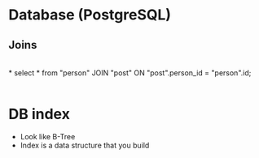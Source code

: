 # Database (PostgreSQL)

<h2>Joins</h2> 
<br>
* select * from "person" JOIN "post" ON "post".person_id = "person".id;

<br>
<br>



# DB index 
- Look like B-Tree
- Index is a data structure that you build 